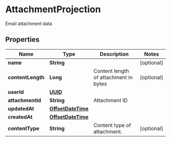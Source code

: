 

# AttachmentProjection

Email attachment data
## Properties

Name | Type | Description | Notes
------------ | ------------- | ------------- | -------------
**name** | **String** |  |  [optional]
**contentLength** | **Long** | Content length of attachment in bytes |  [optional]
**userId** | [**UUID**](UUID) |  | 
**attachmentId** | **String** | Attachment ID | 
**updatedAt** | [**OffsetDateTime**](OffsetDateTime) |  | 
**createdAt** | [**OffsetDateTime**](OffsetDateTime) |  | 
**contentType** | **String** | Content type of attachment. |  [optional]



